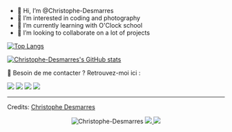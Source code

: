- 👋 Hi, I’m @Christophe-Desmarres
- 👀 I’m interested in coding and photography
- 🌱 I’m currently learning with O'Clock school
- 💞️ I’m looking to collaborate on a lot of projects

[![Top Langs](https://github-readme-stats.vercel.app/api/top-langs/?username=Christophe-Desmarres&layout=compact&card_width=445px)](https://github.com/Christophe-Desmarres/github-readme-stats)


[![Christophe-Desmarres's GitHub stats](https://github-readme-stats.vercel.app/api?username=Christophe-Desmarres&show_icons=true)](https://github.com/Christophe-Desmarres/github-readme-stats) 

📣 Besoin de me contacter ? Retrouvez-moi ici :<br/>
<p>
  <a href="mailto:christophe.desmarres@hotmail.com?subject=[GitHub]%20🔥%20Prise%20de%20contact&body=Bonjour%20Christophe%2C%0A%0AJe%20viens%20vers%20toi%20aujourd%27hui%20apr%C3%A8s%20avoir%20vu%20ton%20profil%20GitHub%20pour%20..."><img src="https://img.shields.io/badge/e‑mail-D14836.svg?style=for-the-badge&logo=GMail&logoColor=white"/></a>	
  <a href="https://instagram.com/cdmar"><img src="https://img.shields.io/badge/instagram-E4405F.svg?style=for-the-badge&logo=instagram&logoColor=white"/></a>		
  <a href="https://linkedin.com/in/christophe-desmarres-170022a3"><img src="https://img.shields.io/badge/linkedin-0077B5.svg?style=for-the-badge&logo=linkedin&logoColor=white"/></a>	
  <a href="https://twitter.com/noursausore"><img src="https://img.shields.io/badge/twitter-1DA1F2.svg?style=for-the-badge&logo=twitter&logoColor=white"/></a>
</p>


-----
Credits: [Christophe Desmarres](https://github.com/Christophe-Desmarres)

<p align="center">
  

  <img src="https://komarev.com/ghpvc/?username=Christophe-Desmarres" alt="Christophe-Desmarres" />
  
  <a href="https://github.com/Christophe-Desmarres/">
      <img src="https://img.shields.io/github/followers/Christophe-Desmarres?style=flat-square?color=%234CC61E&label=GitHub%20Followers%20"/>
  </a>
  
  <a href="https://github.com/Christophe-Desmarres/">
    <img src="https://img.shields.io/github/last-commit/Christophe-Desmarres/Christophe-Desmarres?style=flat-square?color=red&label=Last%20Updated%20"/>   </a>
</p>

<!---
Christophe-Desmarres/Christophe-Desmarres is a ✨ special ✨ repository because its `README.md` (this file) appears on your GitHub profile.
You can click the Preview link to take a look at your changes.
- 📫 How to reach me ...

<img src="http://views.whatilearened.today/views/github/Christophe-Desmarres/views.svg"/>

 <a href="https://twitch.tv/nomDeProfil"><img src="https://img.shields.io/badge/twitch-9146FF.svg?style=for-the-badge&logo=twitch&logoColor=white"/></a>


--->
